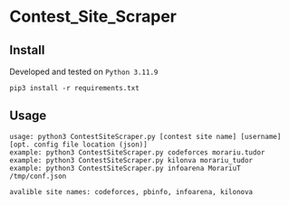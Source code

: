 # Contest_Site_Scraper
 
## Install
Developed and tested on `Python 3.11.9`
```
pip3 install -r requirements.txt
```

## Usage

```
usage: python3 ContestSiteScraper.py [contest site name] [username] [opt. config file location (json)]
example: python3 ContestSiteScraper.py codeforces morariu.tudor
example: python3 ContestSiteScraper.py kilonva morariu_tudor
example: python3 ContestSiteScraper.py infoarena MorariuT /tmp/conf.json

avalible site names: codeforces, pbinfo, infoarena, kilonova
```
